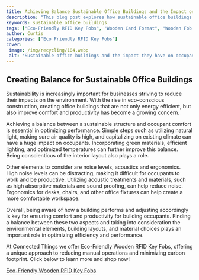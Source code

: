```yaml
---
title: Achieving Balance Sustainable Office Buildings and the Impact on Occupants Comfort and Productivity
description: "This blog post explores how sustainable office buildings can improve occupant comfort and productivity and how to achieve balance in the workplace Learn how sustainability and productivity can work together for success"
keywords: sustainable office buildings
tags: ["Eco-Friendly RFID Key Fobs", "Wooden Card Format", "Wooden Fob Format", "Office Buildings", "Government Buildings"]
author: Curtis
categories: ["Eco Friendly RFID Key Fobs"]
cover: 
 image: /img/recycling/104.webp
 alt: 'Sustainable office buildings and the impact they have on occupants comfort and productivity'
---
```

## Creating Balance for Sustainable Office Buildings

Sustainability is increasingly important for businesses striving to reduce their impacts on the environment. With the rise in eco-conscious construction, creating office buildings that are not only energy efficient, but also improve comfort and productivity has become a growing concern. 

Achieving a balance between a sustainable structure and occupant comfort is essential in optimizing performance. Simple steps such as utilizing natural light, making sure air quality is high, and capitalizing on existing climate can have a huge impact on occupants. Incorporating green materials, efficient lighting, and optimized temperatures can further improve this balance. Being conscientious of the interior layout also plays a role. 

Other elements to consider are noise levels, acoustics and ergonomics. High noise levels can be distracting, making it difficult for occupants to work and be productive. Utilizing acoustic treatments and materials, such as high absorptive materials and sound proofing, can help reduce noise. Ergonomics for desks, chairs, and other office fixtures can help create a more comfortable workspace. 

Overall, being aware of how a building performs and adjusting accordingly is key for ensuring comfort and productivity for building occupants. Finding a balance between these two aspects and taking into consideration the environmental elements, building layouts, and material choices plays an important role in optimizing efficiency and performance. 

At Connected Things we offer Eco-Friendly Wooden RFID Key Fobs, offering a unique approach to reducing manual operations and minimizing carbon footprint. Click below to learn more and shop now!

[Eco-Friendly Wooden RFID Key Fobs](/eco-friendly-rfid-key-fobs)
